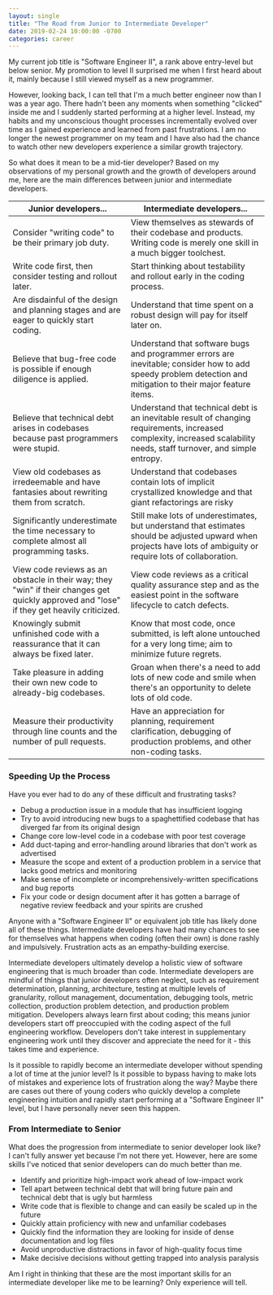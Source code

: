 ```yaml
---
layout: single
title: "The Road from Junior to Intermediate Developer"
date: 2019-02-24 10:00:00 -0700
categories: career
---
```


My current job title is "Software Engineer II", a rank above entry-level but below senior.
My promotion to level II surprised me when I first heard about it, mainly because I still viewed myself as a new programmer.

However, looking back, I can tell that I'm a much better engineer now than I was a year ago.
There hadn't been any moments when something "clicked" inside me and I suddenly started performing at a higher level.
Instead, my habits and my unconscious thought processes incrementally evolved over time as I gained experience and learned from past frustrations.
I am no longer the newest programmer on my team and I have also had the chance to watch other new developers experience a similar growth trajectory.

So what does it mean to be a mid-tier developer?
Based on my observations of my personal growth and the growth of developers around me, here are the main differences between junior and intermediate developers.

| Junior developers... | Intermediate developers... |
|-------|---------|
| Consider "writing code" to be their primary job duty. | View themselves as stewards of their codebase and products. Writing code is merely one skill in a much bigger toolchest. |
| Write code first, then consider testing and rollout later. | Start thinking about testability and rollout early in the coding process. |
| Are disdainful of the design and planning stages and are eager to quickly start coding. | Understand that time spent on a robust design will pay for itself later on. |
| Believe that bug-free code is possible if enough diligence is applied. | Understand that software bugs and programmer errors are inevitable; consider how to add speedy problem detection and mitigation to their major feature items. |
| Believe that technical debt arises in codebases because past programmers were stupid. | Understand that technical debt is an inevitable result of changing requirements, increased complexity, increased scalability needs, staff turnover, and simple entropy. |
| View old codebases as irredeemable and have fantasies about rewriting them from scratch. | Understand that codebases contain lots of implicit crystallized knowledge and that giant refactorings are risky |
| Significantly underestimate the time necessary to complete almost all programming tasks. | Still make lots of underestimates, but understand that estimates should be adjusted upward when projects have lots of ambiguity or require lots of collaboration. |
| View code reviews as an obstacle in their way; they "win" if their changes get quickly approved and "lose" if they get heavily criticized. | View code reviews as a critical quality assurance step and as the easiest point in the software lifecycle to catch defects. |
| Knowingly submit unfinished code with a reassurance that it can always be fixed later. | Know that most code, once submitted, is left alone untouched for a very long time; aim to minimize future regrets. |
| Take pleasure in adding their own new code to already-big codebases. | Groan when there's a need to add lots of new code and smile when there's an opportunity to delete lots of old code. |
| Measure their productivity through line counts and the number of pull requests. | Have an appreciation for planning, requirement clarification, debugging of production problems, and other non-coding tasks. |

### Speeding Up the Process ###

Have you ever had to do any of these difficult and frustrating tasks?

- Debug a production issue in a module that has insufficient logging
- Try to avoid introducing new bugs to a spaghettified codebase that has diverged far from its original design
- Change core low-level code in a codebase with poor test coverage
- Add duct-taping and error-handling around libraries that don't work as advertised
- Measure the scope and extent of a production problem in a service that lacks good metrics and monitoring
- Make sense of incomplete or incomprehensively-written specifications and bug reports
- Fix your code or design document after it has gotten a barrage of negative review feedback and your spirits are crushed

Anyone with a "Software Engineer II" or equivalent job title has likely done all of these things.
Intermediate developers have had many chances to see for themselves what happens when coding (often their own) is done rashly and impulsively.
Frustration acts as an empathy-building exercise.

Intermediate developers ultimately develop a holistic view of software engineering that is much broader than code.
Intermediate developers are mindful of things that junior developers often neglect, such as requirement determination, planning, architecture, testing at multiple levels of granularity, rollout management, documentation, debugging tools, metric collection, production problem detection, and production problem mitigation.
Developers always learn first about coding; this means junior developers start off preoccupied with the coding aspect of the full engineering workflow.
Developers don't take interest in supplementary engineering work until they discover and appreciate the need for it - this takes time and experience.

Is it possible to rapidly become an intermediate developer without spending a lot of time at the junior level?
Is it possible to bypass having to make lots of mistakes and experience lots of frustration along the way?
Maybe there are cases out there of young coders who quickly develop a complete engineering intuition and rapidly start performing at a "Software Engineer II" level, but I have personally never seen this happen.

### From Intermediate to Senior ###

What does the progression from intermediate to senior developer look like?
I can't fully answer yet because I'm not there yet.
However, here are some skills I've noticed that senior developers can do much better than me.

- Identify and prioritize high-impact work ahead of low-impact work
- Tell apart between technical debt that will bring future pain and technical debt that is ugly but harmless
- Write code that is flexible to change and can easily be scaled up in the future
- Quickly attain proficiency with new and unfamiliar codebases
- Quickly find the information they are looking for inside of dense documentation and log files
- Avoid unproductive distractions in favor of high-quality focus time
- Make decisive decisions without getting trapped into analysis paralysis

Am I right in thinking that these are the most important skills for an intermediate developer like me to be learning?
Only experience will tell.
